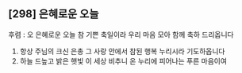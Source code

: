 ## [298] 은혜로운 오늘

후렴 : 오 은혜로운 오늘 참 기쁜 축일이라 우리 마음 모아 함께 축하 드리옵니다   
1) 항상 주님의 크신 은총 그 사랑 안에서 참된 행복 누리시라 기도하옵니다  
2) 하늘 드높고 밝은 햇빛 이 세상 비추니 온 누리에 피어나는 푸른 마음이여
